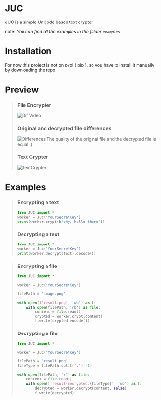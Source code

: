 # JUC
JUC is a simple Unicode based text crypter


note: *You can find all the examples in the folder `examples`*


# Installation
For now this project is not on [pypi](https://pypi.org) ( pip ), so you have to install it manually by downloading the repo


# Preview
> ### File Encrypter
> ![Gif Video](./assets/ImageCrypter.gif)
> ### Original and decrypted file differences
> ![Differences](./assets/fileSize.PNG)
> The quality of the original file and the decrypted file is equal :)
> 
> ### Text Crypter
> ![TextCrypter](./assets/TextCrypter.png)

# Examples

> ### Encrypting a text
> ```py
> from JUC import *
> worker = Juc('YourSecretKey')
> print(worker.crypt(b'ehy, hello there'))
> ```
> ### Decrypting a text
> ```py
> from JUC import *
> worker = Juc('YourSecretKey')
> print(worker.decrypt(text).decode())
> ```


> ### Encrypting a file
> ```py
> from JUC import *
> 
> worker = Juc('YourSecretKey')
> 
> filePath = 'image.png'
> 
> with open(f'result.png', 'wb') as f:
>     with open(filePath, 'rb') as file:
>         content = file.read()
>         crypted = worker.crypt(content)
>         f.write(crypted.encode())
> ```
> ### Decrypting a file
> ```py
> from JUC import *
> 
> worker = Juc('YourSecretKey')
> 
> filePath = 'result.png'
> fileType = filePath.split('.')[-1]
> 
> with open(filePath, 'r') as file:
>     content = file.read()
>     with open(f'result-decrypted.{fileType}', 'wb') as f:
>         decrypted = worker.decrypt(content, False)
>         f.write(decrypted)
> ```
